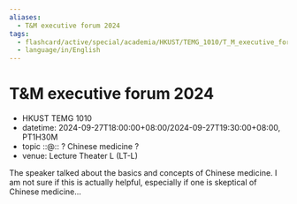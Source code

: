 ```yaml
---
aliases:
  - T&M executive forum 2024
tags:
  - flashcard/active/special/academia/HKUST/TEMG_1010/T_M_executive_forum/2024
  - language/in/English
---
```


# T&M executive forum 2024

- HKUST TEMG 1010
- datetime: 2024-09-27T18:00:00+08:00/2024-09-27T19:30:00+08:00, PT1H30M
- topic ::@:: ? Chinese medicine ? <!--SR:!2025-02-06,61,310!2024-12-08,16,290-->
- venue: Lecture Theater L (LT-L)

The speaker talked about the basics and concepts of Chinese medicine. I am not sure if this is actually helpful, especially if one is skeptical of Chinese medicine...

